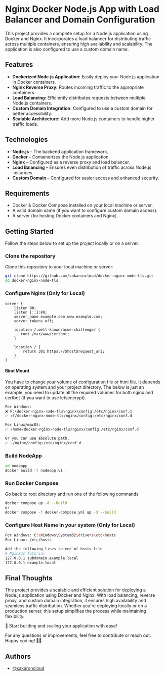 # Nginx Docker Node.js App with Load Balancer and Domain Configuration

This project provides a complete setup for a Node.js application using Docker and Nginx. It incorporates a load balancer for distributing traffic across multiple containers, ensuring high availability and scalability. The application is also configured to use a custom domain name.

## Features

- **Dockerized Node.js Application:** Easily deploy your Node.js application in Docker containers.
- **Nginx Reverse Proxy:** Routes incoming traffic to the appropriate containers.
- **Load Balancing:** Efficiently distributes requests between multiple Node.js containers.
- **Custom Domain Integration:** Configured to use a custom domain for better accessibility.
- **Scalable Architecture:** Add more Node.js containers to handle higher traffic loads.

## Technologies

- **Node.js** – The backend application framework.
- **Docker** – Containerizes the Node.js application.
- **Nginx** – Configured as a reverse proxy and load balancer.
- **Load Balancing** – Ensures even distribution of traffic across Node.js instances.
- **Custom Domain** – Configured for easier access and enhanced security.

## Requirements

- Docker & Docker Compose installed on your local machine or server.
- A valid domain name (if you want to configure custom domain access).
- A server (for hosting Docker containers and Nginx).

## Getting Started

Follow the steps below to set up the project locally or on a server.

### Clone the repository

Clone this repository to your local machine or server:

```bash
git clone https://github.com/sakaroncloud/docker-nginx-node-tls.git
cd docker-nginx-node-tls
```
### Configure Nginx (Only for Local)
    server {
        listen 80;
        listen [::]:80;
        server_name example.com www.example.com;
        server_tokens off;

        location /.well-known/acme-challenge/ {
           root /var/www/certbot;
        }

        location / {
            return 301 https://$host$request_uri;
        }
    }

#### Bind Mount
You have to change your volume of configuration file or html file. It depends on operating system and your project directory. The below is just an example, you need to update all the required volumes for both nginx and certbot (if you want to use letsencrypt).
```bash
For Windows:
❌ F:\docker-nginx-node-tls\nginx\config:/etc/nginx/conf.d
✅ /f/docker-nginx-node-tls/nginx/config:/etc/nginx/conf.d

For Linux/macOS:
✅ /home/docker-nginx-node-tls/nginx/config:/etc/nginx/conf.d

Or you can use absolute path.
✅ ./nginx/config:/etc/nginx/conf.d
```


### Build NodeApp
```bash
cd nodeapp
docker build -t nodeapp:v1 .
```

### Run Docker Compose
Go back to root directory and run one of the following commands
```bash
docker compose up -d --build
or
docker compose -f docker-compose.yml up -d --build
```
### Configure Host Name in your system (Only for Local)
```bash
For Windows: C:\Windows\System32\drivers\etc\hosts  
For Linux: /etc/hosts
```

```bash
Add the following lines to end of hosts file
# NginxJs Tutorial
127.0.0.1 subdomain.example.local
127.0.0.1 example.local
```

## Final Thoughts
This project provides a scalable and efficient solution for deploying a Node.js application using Docker and Nginx. With load balancing, reverse proxy, and custom domain integration, it ensures high availability and seamless traffic distribution. Whether you're deploying locally or on a production server, this setup simplifies the process while maintaining flexibility.

🚀 Start building and scaling your application with ease!

For any questions or improvements, feel free to contribute or reach out. Happy coding! 🎯🔥


## Authors

- [@sakaroncloud](https://www.github.com/sakaroncloud)

